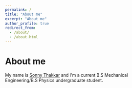 ```yaml
---
permalink: /
title: "About me"
excerpt: "About me"
author_profile: true
redirect_from: 
  - /about/
  - /about.html
---
```


About me
======
My name is [Sonny Thakkar](https://translate.google.com/?sl=auto&tl=en&text=Sonny%20Tucker&op=translate) and I'm a current B.S Mechanical Engineering/B.S Physics undergraduate student.
